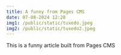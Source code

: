 ```yaml
---
title: A funny from Pages CMS
date: 07-08-2024 12:28
img1: /public/static/tuxedo.jpeg
img2: /public/static/tuxedo2.jpeg
---
```

This is a funny article built from Pages CMS